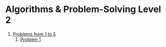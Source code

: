 # Algorithms & Problem-Solving Level 2

1. [Problems from 1 to 5](src/_1_problems_from_1_to_10)
    1. [Problem 1](src/_1_problems_from_1_to_10/_1_1_problem_1)